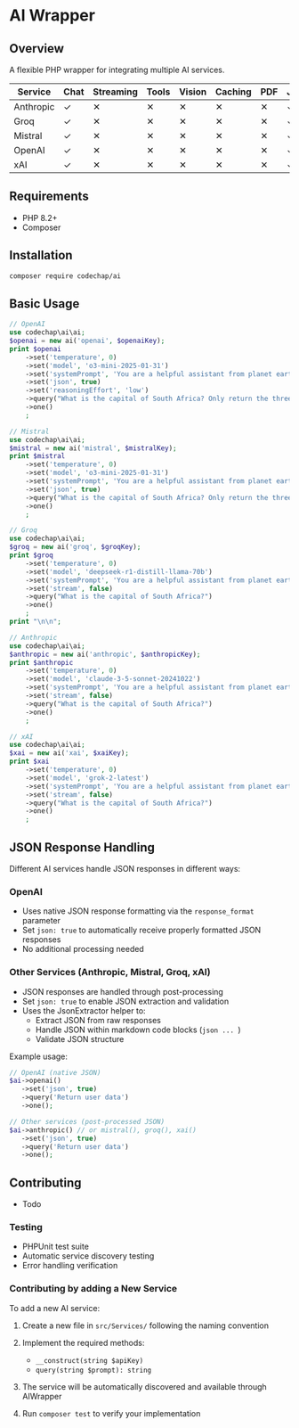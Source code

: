 # AI Wrapper

## Overview
A flexible PHP wrapper for integrating multiple AI services.

| Service   | Chat | Streaming | Tools | Vision | Caching | PDF | JSON |
|-----------|------|-----------|-------|--------|---------|-----|------|
| Anthropic | ✓    | ✕         | ✕     | ✕      | ✕       | ✕   | ✓    |
| Groq      | ✓    | ✕         | ✕     | ✕      | ✕       | ✕   | ✓    |
| Mistral   | ✓    | ✕         | ✕     | ✕      | ✕       | ✕   | ✓    |
| OpenAI    | ✓    | ✕         | ✕     | ✕      | ✕       | ✕   | ✓    |
| xAI       | ✓    | ✕         | ✕     | ✕      | ✕       | ✕   | ✓    |


## Requirements
- PHP 8.2+
- Composer

## Installation
```bash
composer require codechap/ai
```

## Basic Usage

```php
// OpenAI
use codechap\ai\ai;
$openai = new ai('openai', $openaiKey);
print $openai
    ->set('temperature', 0)
    ->set('model', 'o3-mini-2025-01-31')
    ->set('systemPrompt', 'You are a helpful assistant from planet earth.')
    ->set('json', true)
    ->set('reasoningEffort', 'low')
    ->query("What is the capital of South Africa? Only return the three in a JSON response.")
    ->one()
    ;
```

```php
// Mistral
use codechap\ai\ai;
$mistral = new ai('mistral', $mistralKey);
print $mistral
    ->set('temperature', 0)
    ->set('model', 'o3-mini-2025-01-31')
    ->set('systemPrompt', 'You are a helpful assistant from planet earth.')
    ->set('json', true)
    ->query("What is the capital of South Africa? Only return the three in a JSON response.")
    ->one()
    ;
```

```php
// Groq
use codechap\ai\ai;
$groq = new ai('groq', $groqKey);
print $groq
    ->set('temperature', 0)
    ->set('model', 'deepseek-r1-distill-llama-70b')
    ->set('systemPrompt', 'You are a helpful assistant from planet earth.')
    ->set('stream', false)
    ->query("What is the capital of South Africa?")
    ->one()
    ;
print "\n\n";
```

```php
// Anthropic
use codechap\ai\ai;
$anthropic = new ai('anthropic', $anthropicKey);
print $anthropic
    ->set('temperature', 0)
    ->set('model', 'claude-3-5-sonnet-20241022')
    ->set('systemPrompt', 'You are a helpful assistant from planet earth.')
    ->set('stream', false)
    ->query("What is the capital of South Africa?")
    ->one()
    ;
```

```php
// xAI
use codechap\ai\ai;
$xai = new ai('xai', $xaiKey);
print $xai
    ->set('temperature', 0)
    ->set('model', 'grok-2-latest')
    ->set('systemPrompt', 'You are a helpful assistant from planet earth.')
    ->set('stream', false)
    ->query("What is the capital of South Africa?")
    ->one()
    ;
```

## JSON Response Handling

Different AI services handle JSON responses in different ways:

### OpenAI
- Uses native JSON response formatting via the `response_format` parameter
- Set `json: true` to automatically receive properly formatted JSON responses
- No additional processing needed

### Other Services (Anthropic, Mistral, Groq, xAI)
- JSON responses are handled through post-processing
- Set `json: true` to enable JSON extraction and validation
- Uses the JsonExtractor helper to:
  - Extract JSON from raw responses
  - Handle JSON within markdown code blocks (```json ... ```)
  - Validate JSON structure

Example usage:
```php
// OpenAI (native JSON)
$ai->openai()
   ->set('json', true)
   ->query('Return user data')
   ->one();

// Other services (post-processed JSON)
$ai->anthropic() // or mistral(), groq(), xai()
   ->set('json', true)
   ->query('Return user data')
   ->one();
```

## Contributing

 - Todo

### Testing
- PHPUnit test suite
- Automatic service discovery testing
- Error handling verification

### Contributing by adding a New Service

To add a new AI service:
1. Create a new file in `src/Services/` following the naming convention
2. Implement the required methods:
   - `__construct(string $apiKey)`
   - `query(string $prompt): string`

3. The service will be automatically discovered and available through AIWrapper
4. Run `composer test` to verify your implementation